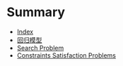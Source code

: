 # Summary

* [Index](README.md)
* [回归模型](regression.md)
* [Search Problem](searchProblem.md)
* [Constraints Satisfaction Problems](csp.md)
